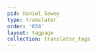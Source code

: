 ```yaml
---
pid: Daniel Sawey
type: translator
order: '034'
layout: tagpage
collection: translator_tags
---
```

